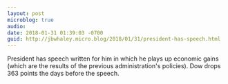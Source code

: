 ```yaml
---
layout: post
microblog: true
audio: 
date: 2018-01-31 01:39:03 -0700
guid: http://jbwhaley.micro.blog/2018/01/31/president-has-speech.html
---
```

President has speech written for him in which he plays up economic gains (which are the results of the previous administration's policies). Dow drops 363 points the days before the speech.
